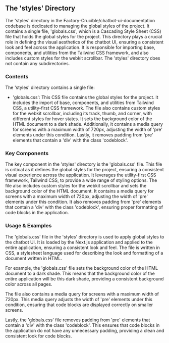 
## The 'styles' Directory

The 'styles' directory in the Factory-Crucible/chatbot-ui-documentation codebase is dedicated to managing the global styles of the project. It contains a single file, 'globals.css', which is a Cascading Style Sheet (CSS) file that holds the global styles for the project. This directory plays a crucial role in defining the visual aesthetics of the chatbot UI, ensuring a consistent look and feel across the application. It is responsible for importing base, components, and utilities from the Tailwind CSS framework, and also includes custom styles for the webkit scrollbar. The 'styles' directory does not contain any subdirectories.

### Contents

The 'styles' directory contains a single file:

- 'globals.css': This CSS file contains the global styles for the project. It includes the import of base, components, and utilities from Tailwind CSS, a utility-first CSS framework. The file also contains custom styles for the webkit scrollbar, including its track, thumb, and corner, with different styles for hover states. It sets the background color of the HTML document to a dark shade. Additionally, it contains a media query for screens with a maximum width of 720px, adjusting the width of 'pre' elements under this condition. Lastly, it removes padding from 'pre' elements that contain a 'div' with the class 'codeblock'.

### Key Components

The key component in the 'styles' directory is the 'globals.css' file. This file is critical as it defines the global styles for the project, ensuring a consistent visual experience across the application. It leverages the utility-first CSS framework, Tailwind CSS, to provide a wide range of styling options. The file also includes custom styles for the webkit scrollbar and sets the background color of the HTML document. It contains a media query for screens with a maximum width of 720px, adjusting the width of 'pre' elements under this condition. It also removes padding from 'pre' elements that contain a 'div' with the class 'codeblock', ensuring proper formatting of code blocks in the application.

### Usage & Examples

The 'globals.css' file in the 'styles' directory is used to apply global styles to the chatbot UI. It is loaded by the Next.js application and applied to the entire application, ensuring a consistent look and feel. The file is written in CSS, a stylesheet language used for describing the look and formatting of a document written in HTML.

For example, the 'globals.css' file sets the background color of the HTML document to a dark shade. This means that the background color of the entire application will be this dark shade, providing a consistent background color across all pages.

The file also contains a media query for screens with a maximum width of 720px. This media query adjusts the width of 'pre' elements under this condition, ensuring that code blocks are displayed correctly on smaller screens.

Lastly, the 'globals.css' file removes padding from 'pre' elements that contain a 'div' with the class 'codeblock'. This ensures that code blocks in the application do not have any unnecessary padding, providing a clean and consistent look for code blocks.
